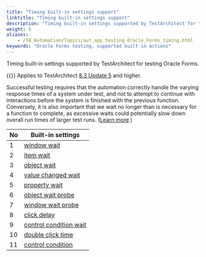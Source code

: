 ```yaml
--- 
title: "Timing built-in settings support"
linktitle: "Timing built-in settings support"
description: "Timing built-in settings supported by TestArchitect for testing Oracle Forms."
weight: 5
aliases: 
    - /TA_Automation/Topics/aut_app_testing_Oracle_Forms_timing.html
keywords: "Oracle Forms testing, supported built-in actions"
---
```


Timing built-in settings supported by TestArchitect for testing Oracle Forms.

{{<note>}} Applies to TestArchitect [8.3 Update 5](/TA_ReleaseNotes/DITA_source/Whats_New_8.3_update_5.html) and higher.

Successful testing requires that the automation correctly handle the varying response times of a system under test, and not to attempt to continue with interactions before the system is finished with the previous function. Conversely, it is also important that we wait no longer than is necessary for a function to complete, as excessive waits could potentially slow down overall run times of larger test runs. \([Learn more](/TA_Automation/Topics/Automation_practices_Timing.html).\)

|No|Built-in settings|
|--|-----------------|
|1|[window wait](/TA_Automation/Topics/bis_window_wait.html)|
|2|[item wait](/TA_Automation/Topics/bis_item_wait.html)|
|3|[object wait](/TA_Automation/Topics/bis_object_wait.html)|
|4|[value changed wait](/TA_Automation/Topics/bis_value_changed_wait.html)|
|5|[property wait](/TA_Automation/Topics/bis_property_wait.html)|
|6|[object wait probe](/TA_Automation/Topics/bis_object_wait_probe.html)|
|7|[window wait probe](/TA_Automation/Topics/bis_window_wait_probe.html)|
|8|[click delay](/TA_Automation/Topics/bis_click_delay.html)|
|9|[control condition wait](/TA_Automation/Topics/bis_control_condition_wait.html)|
|10|[double click time](/TA_Automation/Topics/bis_double_click_time.html)|
|11|[control condition](/TA_Automation/Topics/bis_control_condition.html)|



